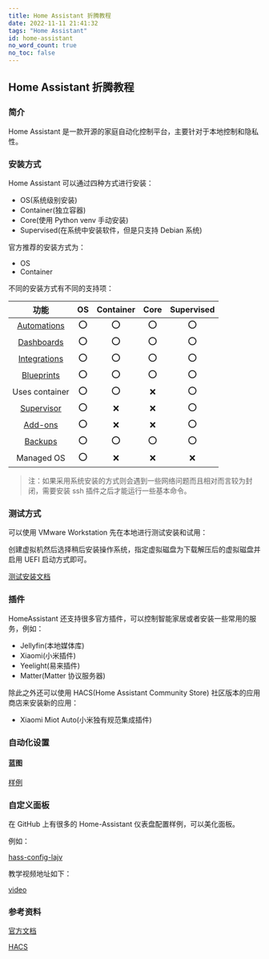 ```yaml
---
title: Home Assistant 折腾教程
date: 2022-11-11 21:41:32
tags: "Home Assistant"
id: home-assistant
no_word_count: true
no_toc: false
---
```


## Home Assistant 折腾教程

### 简介

Home Assistant 是一款开源的家庭自动化控制平台，主要针对于本地控制和隐私性。

### 安装方式

Home Assistant 可以通过四种方式进行安装：

- OS(系统级别安装)
- Container(独立容器)
- Core(使用 Python venv 手动安装)
- Supervised(在系统中安装软件，但是只支持 Debian 系统)

官方推荐的安装方式为：

- OS
- Container

不同的安装方式有不同的支持项：

|                                          功能                                          | OS  | Container | Core | Supervised |
|:------------------------------------------------------------------------------------:|:---:|:---------:|:----:|:----------:|
|             [Automations](https://www.home-assistant.io/docs/automation)             | :o: |    :o:    | :o:  |    :o:     |
|                [Dashboards](https://www.home-assistant.io/dashboards)                | :o: |    :o:    | :o:  |    :o:     |
|              [Integrations](https://www.home-assistant.io/integrations)              | :o: |    :o:    | :o:  |    :o:     |
|              [Blueprints](https://www.home-assistant.io/docs/blueprint)              | :o: |    :o:    | :o:  |    :o:     |
|                                    Uses container                                    | :o: |    :o:    | :x:  |    :o:     |
| [Supervisor](https://www.home-assistant.io/docs/glossary/#home-assistant-supervisor) | :o: |    :x:    | :x:  |    :o:     |
|                   [Add-ons](https://www.home-assistant.io/addons)                    | :o: |    :x:    | :x:  |    :o:     |
|          [Backups](https://www.home-assistant.io/common-tasks/os/#backups)           | :o: |    :o:    | :o:  |    :o:     |
|                                      Managed OS                                      | :o: |    :x:    | :x:  |    :x:     |

> 注：如果采用系统安装的方式则会遇到一些网络问题而且相对而言较为封闭，需要安装 ssh 插件之后才能运行一些基本命令。

### 测试方式

可以使用 VMware Workstation 先在本地进行测试安装和试用：

创建虚拟机然后选择稍后安装操作系统，指定虚拟磁盘为下载解压后的虚拟磁盘并启用 UEFI 启动方式即可。

[测试安装文档](https://www.home-assistant.io/installation/windows)

### 插件

HomeAssistant 还支持很多官方插件，可以控制智能家居或者安装一些常用的服务，例如：

- Jellyfin(本地媒体库)
- Xiaomi(小米插件)
- Yeelight(易来插件)
- Matter(Matter 协议服务器)

除此之外还可以使用 HACS(Home Assistant Community Store) 社区版本的应用商店来安装新的应用：

- Xiaomi Miot Auto(小米独有规范集成插件)

### 自动化设置

#### 蓝图

[样例](https://github.com/home-assistant/core/blob/dev/homeassistant/components/automation/blueprints/motion_light.yaml)

### 自定义面板

在 GitHub 上有很多的 Home-Assistant 仪表盘配置样例，可以美化面板。

例如：

[hass-config-lajv](https://github.com/lukevink/hass-config-lajv)

教学视频地址如下：

[video](https://www.bilibili.com/video/BV1jA4y1f7av)

### 参考资料

[官方文档](https://www.home-assistant.io/)

[HACS](https://hacs.xyz/)
